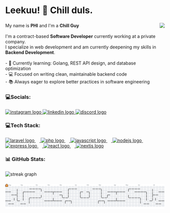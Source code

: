 <h1 align="left">Leekuu! 👋 Chill duls.</h1>

###

<img align="right" height="200" src="https://media0.giphy.com/media/v1.Y2lkPTc5MGI3NjExcXYxcnAzMno5ODZqcXN6MXFjdjIwczEzMDMxMWJzemk5MHpuaDBkbSZlcD12MV9pbnRlcm5hbF9naWZfYnlfaWQmY3Q9Zw/qJzZ4APiDZQuJDY7vh/giphy.gif"  />

###

<p align="left">
  My name is <strong>PHI</strong> and I'm a <strong>Chill Guy</strong><br><br>
  I'm a contract-based <strong>Software Developer</strong> currently working at a private company.<br>
  I specialize in web development and am currently deepening my skills in <strong>Backend Development</strong>.<br><br>
  - 🌱 Currently learning: Golang, REST API design, and database optimization<br>
  - 💻 Focused on writing clean, maintainable backend code<br>
  - 📚 Always eager to explore better practices in software engineering
</p>

###

<span clear="both"></span>

<h3 align="left">💻Socials:</h3>

###

<span clear="both"></span>

<div align="left">
  <a href="https://www.instagram.com/strio.ap/" target="_blank">
    <img src="https://raw.githubusercontent.com/maurodesouza/profile-readme-generator/master/src/assets/icons/social/instagram/default.svg" width="52" height="40" alt="instagram logo"  />
  </a>
  <a href="linkedin.com/in/satrio-adi-prakoso-phi" target="_blank">
    <img src="https://raw.githubusercontent.com/maurodesouza/profile-readme-generator/master/src/assets/icons/social/linkedin/default.svg" width="52" height="40" alt="linkedin logo"  />
  </a>
  <a href="https://discordapp.com/users/phizura" target="_blank">
    <img src="https://raw.githubusercontent.com/maurodesouza/profile-readme-generator/master/src/assets/icons/social/discord/default.svg" width="52" height="40" alt="discord logo"  />
  </a>
</div>

###

<span clear="both"></span>

<h3 align="left">💻Tech Stack:</h3>

###

<span clear="both"></span>

<div align="left">
  <a href="https://laravel.com/" target="_blank">
    <img src="https://cdn.jsdelivr.net/gh/devicons/devicon/icons/laravel/laravel-original.svg" height="36" alt="laravel logo"  />
    <img width="12" />
  </a>
  <a href="https://www.php.net/" target="_blank">
    <img src="https://cdn.jsdelivr.net/gh/devicons/devicon/icons/php/php-original.svg" height="36" alt="php logo"  />
    <img width="12" />
  </a>
  <a href="https://www.javascript.com/" target="_blank">
    <img src="https://cdn.jsdelivr.net/gh/devicons/devicon/icons/javascript/javascript-original.svg" height="36" alt="javascript logo"  />
    <img width="12" />
  </a>
  <a href="https://nodejs.org" target="_blank">
    <img src="https://cdn.jsdelivr.net/gh/devicons/devicon/icons/nodejs/nodejs-original.svg" height="36" alt="nodejs logo"  />
    <img width="12" />
  </a>
  <a href="https://expressjs.com/" target="_blank">
    <img src="https://skillicons.dev/icons?i=express" height="36" alt="express logo"  />
    <img width="12" />
  </a>
  <a href="https://react.dev/" target="_blank">
    <img src="https://cdn.jsdelivr.net/gh/devicons/devicon/icons/react/react-original.svg" height="36" alt="react logo"  />
    <img width="12" />
  </a>
  <a href="https://nextjs.org/" target="_blank">
    <img src="https://cdn.jsdelivr.net/gh/devicons/devicon/icons/nextjs/nextjs-original.svg" height="36" alt="nextjs logo"  />
  </a>
</div>

###

<span clear="both"></span>

<h3 align="left">📊 GitHub Stats:</h3>

###

<span clear="both"></span>

<div align="left">
  <img src="https://streak-stats.demolab.com?user=phizura&locale=en&mode=daily&theme=dracula&hide_border=true&border_radius=5&order=3" height="150" alt="streak graph"  />
</div>

###

<span clear="both"></span>

<picture>
  <source media="(prefers-color-scheme: dark)" srcset="https://raw.githubusercontent.com/phizura/phizura/output/pacman-contribution-graph-dark.svg">
  <source media="(prefers-color-scheme: light)" srcset="https://raw.githubusercontent.com/phizura/phizura/output/pacman-contribution-graph.svg">
  <img alt="pacman contribution graph" src="https://raw.githubusercontent.com/phizura/phizura/output/pacman-contribution-graph.svg">
</picture>

###
